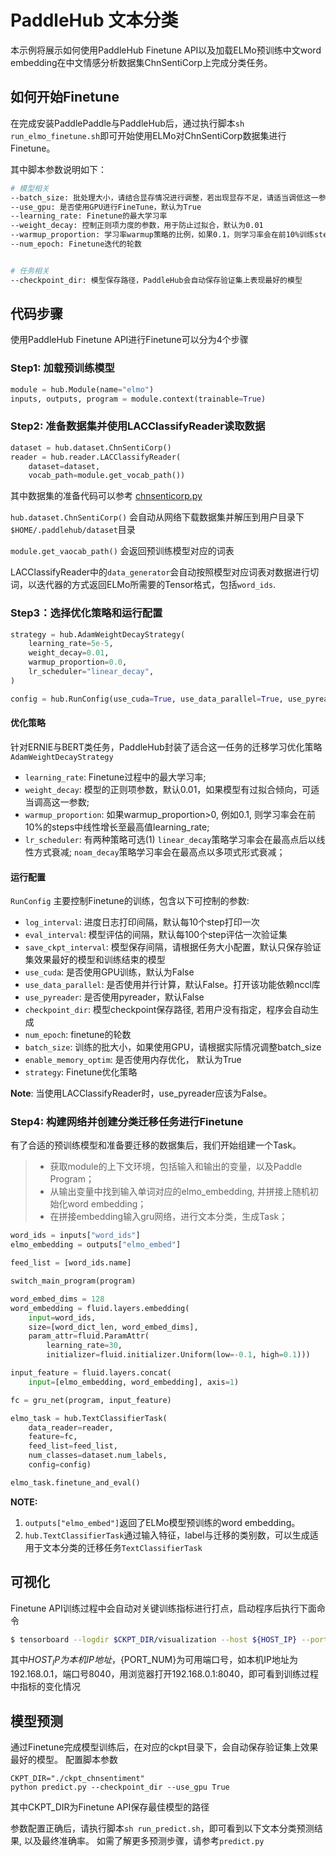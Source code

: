 # PaddleHub 文本分类

本示例将展示如何使用PaddleHub Finetune API以及加载ELMo预训练中文word embedding在中文情感分析数据集ChnSentiCorp上完成分类任务。

## 如何开始Finetune

在完成安装PaddlePaddle与PaddleHub后，通过执行脚本`sh run_elmo_finetune.sh`即可开始使用ELMo对ChnSentiCorp数据集进行Finetune。

其中脚本参数说明如下：

```bash
# 模型相关
--batch_size: 批处理大小，请结合显存情况进行调整，若出现显存不足，请适当调低这一参数use
--use_gpu: 是否使用GPU进行FineTune，默认为True
--learning_rate: Finetune的最大学习率
--weight_decay: 控制正则项力度的参数，用于防止过拟合，默认为0.01
--warmup_proportion: 学习率warmup策略的比例，如果0.1，则学习率会在前10%训练step的过程中从0慢慢增长到learning_rate, 而后再缓慢衰减，默认为0
--num_epoch: Finetune迭代的轮数


# 任务相关
--checkpoint_dir: 模型保存路径，PaddleHub会自动保存验证集上表现最好的模型
```

## 代码步骤

使用PaddleHub Finetune API进行Finetune可以分为4个步骤

### Step1: 加载预训练模型

```python
module = hub.Module(name="elmo")
inputs, outputs, program = module.context(trainable=True)
```

### Step2: 准备数据集并使用LACClassifyReader读取数据
```python
dataset = hub.dataset.ChnSentiCorp()
reader = hub.reader.LACClassifyReader(
    dataset=dataset,
    vocab_path=module.get_vocab_path())
```

其中数据集的准备代码可以参考 [chnsenticorp.py](https://github.com/PaddlePaddle/PaddleHub/blob/release/v1.2/paddlehub/dataset/chnsenticorp.py)

`hub.dataset.ChnSentiCorp()` 会自动从网络下载数据集并解压到用户目录下`$HOME/.paddlehub/dataset`目录

`module.get_vaocab_path()` 会返回预训练模型对应的词表

LACClassifyReader中的`data_generator`会自动按照模型对应词表对数据进行切词，以迭代器的方式返回ELMo所需要的Tensor格式，包括`word_ids`.

### Step3：选择优化策略和运行配置

```python
strategy = hub.AdamWeightDecayStrategy(
    learning_rate=5e-5,
    weight_decay=0.01,
    warmup_proportion=0.0,
    lr_scheduler="linear_decay",
)

config = hub.RunConfig(use_cuda=True, use_data_parallel=True, use_pyreader=False, num_epoch=3, batch_size=32, strategy=strategy)
```

#### 优化策略
针对ERNIE与BERT类任务，PaddleHub封装了适合这一任务的迁移学习优化策略`AdamWeightDecayStrategy`

* `learning_rate`: Finetune过程中的最大学习率;
* `weight_decay`: 模型的正则项参数，默认0.01，如果模型有过拟合倾向，可适当调高这一参数;
* `warmup_proportion`: 如果warmup_proportion>0, 例如0.1, 则学习率会在前10%的steps中线性增长至最高值learning_rate;
* `lr_scheduler`: 有两种策略可选(1) `linear_decay`策略学习率会在最高点后以线性方式衰减; `noam_decay`策略学习率会在最高点以多项式形式衰减；

#### 运行配置
`RunConfig` 主要控制Finetune的训练，包含以下可控制的参数:

* `log_interval`: 进度日志打印间隔，默认每10个step打印一次
* `eval_interval`: 模型评估的间隔，默认每100个step评估一次验证集
* `save_ckpt_interval`: 模型保存间隔，请根据任务大小配置，默认只保存验证集效果最好的模型和训练结束的模型
* `use_cuda`: 是否使用GPU训练，默认为False
* `use_data_parallel`: 是否使用并行计算，默认False。打开该功能依赖nccl库
* `use_pyreader`: 是否使用pyreader，默认False
* `checkpoint_dir`: 模型checkpoint保存路径, 若用户没有指定，程序会自动生成
* `num_epoch`: finetune的轮数
* `batch_size`: 训练的批大小，如果使用GPU，请根据实际情况调整batch_size
* `enable_memory_optim`: 是否使用内存优化， 默认为True
* `strategy`: Finetune优化策略

**Note**: 当使用LACClassifyReader时，use_pyreader应该为False。

### Step4: 构建网络并创建分类迁移任务进行Finetune

有了合适的预训练模型和准备要迁移的数据集后，我们开始组建一个Task。
>* 获取module的上下文环境，包括输入和输出的变量，以及Paddle Program；
>* 从输出变量中找到输入单词对应的elmo_embedding, 并拼接上随机初始化word embedding；
>* 在拼接embedding输入gru网络，进行文本分类，生成Task；

```python
word_ids = inputs["word_ids"]
elmo_embedding = outputs["elmo_embed"]

feed_list = [word_ids.name]

switch_main_program(program)

word_embed_dims = 128
word_embedding = fluid.layers.embedding(
    input=word_ids,
    size=[word_dict_len, word_embed_dims],
    param_attr=fluid.ParamAttr(
        learning_rate=30,
        initializer=fluid.initializer.Uniform(low=-0.1, high=0.1)))

input_feature = fluid.layers.concat(
    input=[elmo_embedding, word_embedding], axis=1)

fc = gru_net(program, input_feature)

elmo_task = hub.TextClassifierTask(
    data_reader=reader,
    feature=fc,
    feed_list=feed_list,
    num_classes=dataset.num_labels,
    config=config)

elmo_task.finetune_and_eval()
```
**NOTE:**
1. `outputs["elmo_embed"]`返回了ELMo模型预训练的word embedding。
2. `hub.TextClassifierTask`通过输入特征，label与迁移的类别数，可以生成适用于文本分类的迁移任务`TextClassifierTask`

## 可视化

Finetune API训练过程中会自动对关键训练指标进行打点，启动程序后执行下面命令
```bash
$ tensorboard --logdir $CKPT_DIR/visualization --host ${HOST_IP} --port ${PORT_NUM}
```
其中${HOST_IP}为本机IP地址，${PORT_NUM}为可用端口号，如本机IP地址为192.168.0.1，端口号8040，用浏览器打开192.168.0.1:8040，即可看到训练过程中指标的变化情况

## 模型预测

通过Finetune完成模型训练后，在对应的ckpt目录下，会自动保存验证集上效果最好的模型。
配置脚本参数
```
CKPT_DIR="./ckpt_chnsentiment"
python predict.py --checkpoint_dir --use_gpu True
```
其中CKPT_DIR为Finetune API保存最佳模型的路径

参数配置正确后，请执行脚本`sh run_predict.sh`，即可看到以下文本分类预测结果, 以及最终准确率。
如需了解更多预测步骤，请参考`predict.py`
